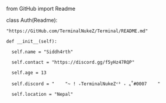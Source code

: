 from GitHub import Readme


class Auth(Readme):

    "https://GitHub.com/TerminalNukeZ/Terminal/README.md"
    
    def __init__(self):
    
      self.name = "Siddh4rth"
      
      self.contact = "https://discord.gg/f5yHz47RQP"
      
      self.age = 13
      
      self.discord = "    "~ ! ₊TerminalNukeZᑉ³ ₊ ៹˚#0007    "
      
      self.location = "Nepal"
      
